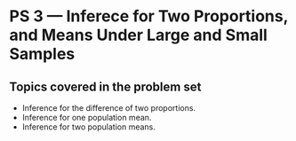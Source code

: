 # PS 3 — Inferece for Two Proportions, and Means Under Large and Small Samples

## Topics covered in the problem set

- Inference for the difference of two proportions.
- Inference for one population mean.
- Inference for two population means.

